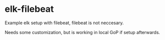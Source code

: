 # elk-filebeat

Example elk setup with filebeat, filebeat is not neccesary.

Needs some customization, but is working in local GoP if setup afterwards.